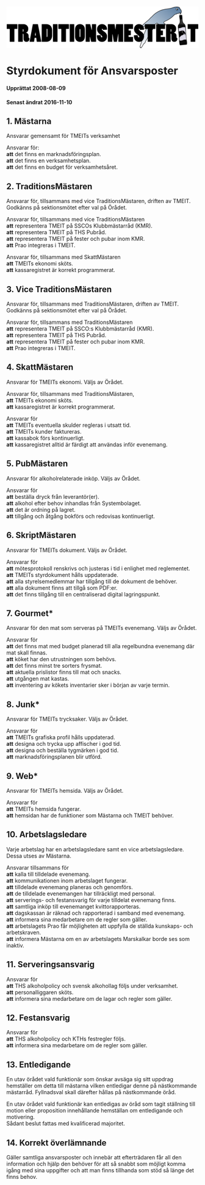 ![](../../logotmeit_hilong.png)

# Styrdokument för Ansvarsposter
#### Upprättat 2008-08-09
#### Senast ändrat 2016-11-10

## 1. Mästarna
Ansvarar gemensamt för TMEITs verksamhet

Ansvarar för:  
**att** det finns en marknadsföringsplan.  
**att** det finns en verksamhetsplan.  
**att** det finns en budget för verksamhetsåret.

## 2. TraditionsMästaren
Ansvarar för, tillsammans med vice TraditionsMästaren, driften av TMEIT.  
Godkänns på sektionsmötet efter val på Örådet.

Ansvarar för, tillsammans med vice TraditionsMästaren  
**att** representera TMEIT på SSCOs Klubbmästarråd (KMR).  
**att** representera TMEIT på THS Pubråd.  
**att** representera TMEIT på fester och pubar inom KMR.  
**att** Prao integreras i TMEIT.  

Ansvarar för, tillsammans med SkattMästaren  
**att** TMEITs ekonomi sköts.  
**att** kassaregistret är korrekt programmerat.

## 3. Vice TraditionsMästaren
Ansvarar för, tillsammans med TraditionsMästaren, driften av TMEIT.  
Godkänns på sektionsmötet efter val på Örådet.

Ansvarar för, tillsammans med TraditionsMästaren  
**att** representera TMEIT på SSCO:s Klubbmästarråd (KMR).  
**att** representera TMEIT på THS Pubråd.  
**att** representera TMEIT på fester och pubar inom KMR.  
**att** Prao integreras i TMEIT.

## 4. SkattMästaren
Ansvarar för TMEITs ekonomi. Väljs av Örådet.

Ansvarar för, tillsammans med TraditionsMästaren,  
**att** TMEITs ekonomi sköts.  
**att** kassaregistret är korrekt programmerat.

Ansvarar för  
**att** TMEITs eventuella skulder regleras i utsatt tid.  
**att** TMEITs kunder faktureras.  
**att** kassabok förs kontinuerligt.  
**att** kassaregistret alltid är färdigt att användas inför evenemang.

## 5. PubMästaren
Ansvarar för alkoholrelaterade inköp. Väljs av Örådet.

Ansvarar för  
**att** beställa dryck från leverantör(er).  
**att** alkohol efter behov inhandlas från Systembolaget.  
**att** det är ordning på lagret.  
**att** tillgång och åtgång bokförs och redovisas kontinuerligt.

## 6. SkriptMästaren
Ansvarar för TMEITs dokument. Väljs av Örådet.

Ansvarar för  
**att** mötesprotokoll renskrivs och justeras i tid i enlighet med reglementet.  
**att** TMEITs styrdokument hålls uppdaterade.  
**att** alla styrelsemedlemmar har tillgång till de dokument de behöver.  
**att** alla dokument finns att tillgå som PDF:er.  
**att** det finns tillgång till en centraliserad digital lagringspunkt.

## 7. Gourmet\*
Ansvarar för den mat som serveras på TMEITs evenemang. Väljs av Örådet.

Ansvarar för  
**att** det finns mat med budget planerad till alla regelbundna evenemang där mat skall finnas.  
**att** köket har den utrustningen som behövs.  
**att** det finns minst tre sorters frysmat.  
**att** aktuella prislistor finns till mat och snacks.  
**att** utgången mat kastas.  
**att** inventering av kökets inventarier sker i början av varje termin.

## 8. Junk\*
Ansvarar för TMEITs trycksaker. Väljs av Örådet.

Ansvarar för  
**att** TMEITs grafiska profil hålls uppdaterad.  
**att** designa och trycka upp affischer i god tid.  
**att** designa och beställa tygmärken i god tid.  
**att** marknadsföringsplanen blir utförd.  

## 9. Web\*
Ansvarar för TMEITs hemsida. Väljs av Örådet.

Ansvarar för  
**att** TMEITs hemsida fungerar.  
**att** hemsidan har de funktioner som Mästarna och TMEIT behöver.

## 10. Arbetslagsledare
Varje arbetslag har en arbetslagsledare samt en vice arbetslagsledare.  
Dessa utses av Mästarna.

Ansvarar tillsammans för  
**att** kalla till tilldelade evenemang.  
**att** kommunikationen inom arbetslaget fungerar.  
**att** tilldelade evenemang planeras och genomförs.  
**att** de tilldelade evenemangen har tillräckligt med personal.  
**att** serverings- och festansvarig för varje tilldelat evenemang finns.  
**att** samtliga inköp till evenemanget kvittorapporteras.  
**att** dagskassan är räknad och rapporterad i samband med evenemang.  
**att** informera sina medarbetare om de regler som gäller.  
**att** arbetslagets Prao får möjligheten att uppfylla de ställda kunskaps- och arbetskraven.  
**att** informera Mästarna om en av arbetslagets Marskalkar borde ses som inaktiv.

## 11. Serveringsansvarig
Ansvarar för  
**att** THS alkoholpolicy och svensk alkohollag följs under verksamhet.  
**att** personalliggaren sköts.  
**att** informera sina medarbetare om de lagar och regler som gäller.

## 12. Festansvarig
Ansvarar för  
**att** THS alkoholpolicy och KTHs festregler följs.  
**att** informera sina medarbetare om de regler som gäller.

## 13. Entledigande
En utav örådet vald funktionär som önskar avsäga sig sitt uppdrag hemställer om detta till mästarna vilken entledigar denne på nästkommande mästarråd. Fyllnadsval skall därefter hållas på nästkommande öråd.

En utav örådet vald funktionär kan entledigas av öråd som tagit ställning till motion eller proposition innehållande hemställan om entledigande och motivering.  
Sådant beslut fattas med kvalificerad majoritet.

## 14. Korrekt överlämnande
Gäller samtliga ansvarsposter och innebär att efterträdaren får all den information och hjälp den behöver för att så snabbt som möjligt komma igång med sina uppgifter och att man finns tillhanda som stöd så länge det finns behov.

